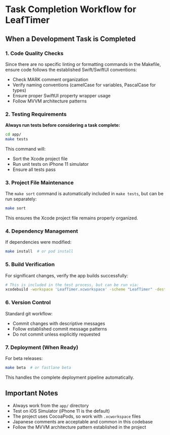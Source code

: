 # Task Completion Workflow for LeafTimer

## When a Development Task is Completed

### 1. Code Quality Checks
Since there are no specific linting or formatting commands in the Makefile, ensure code follows the established Swift/SwiftUI conventions:
- Check MARK comment organization
- Verify naming conventions (camelCase for variables, PascalCase for types)
- Ensure proper SwiftUI property wrapper usage
- Follow MVVM architecture patterns

### 2. Testing Requirements
**Always run tests before considering a task complete:**
```bash
cd app/
make tests
```
This command will:
- Sort the Xcode project file
- Run unit tests on iPhone 11 simulator
- Ensure all tests pass

### 3. Project File Maintenance
The `make sort` command is automatically included in `make tests`, but can be run separately:
```bash
make sort
```
This ensures the Xcode project file remains properly organized.

### 4. Dependency Management
If dependencies were modified:
```bash
make install  # or pod install
```

### 5. Build Verification
For significant changes, verify the app builds successfully:
```bash
# This is included in the test process, but can be run via:
xcodebuild -workspace 'LeafTimer.xcworkspace' -scheme "LeafTimer" -destination "platform=iOS Simulator,name=iPhone 11,OS=latest" build
```

### 6. Version Control
Standard git workflow:
- Commit changes with descriptive messages
- Follow established commit message patterns
- Do not commit unless explicitly requested

### 7. Deployment (When Ready)
For beta releases:
```bash
make beta  # or fastlane beta
```
This handles the complete deployment pipeline automatically.

## Important Notes
- Always work from the `app/` directory
- Test on iOS Simulator (iPhone 11 is the default)
- The project uses CocoaPods, so work with `.xcworkspace` files
- Japanese comments are acceptable and common in this codebase
- Follow the MVVM architecture pattern established in the project